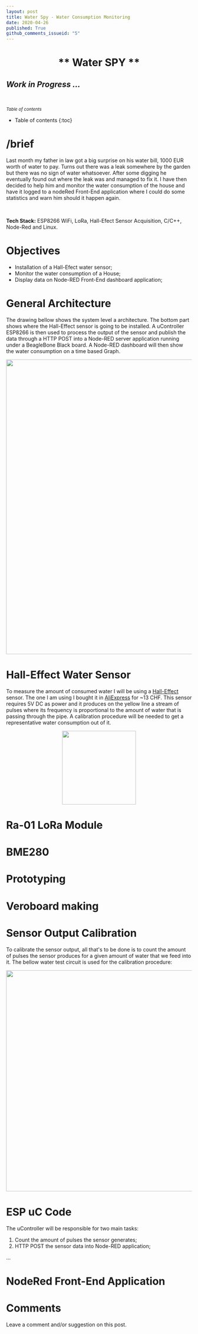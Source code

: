 ```yaml
---
layout: post
title: Water Spy - Water Consumption Monitoring
date: 2020-04-26
published: True
github_comments_issueid: "5"
---
```


<h1 style="text-align:center"> ** Water SPY **</h1>

## <em>Work in Progress ...</em>
<p>&nbsp;</p>

<small><i>Table of contents</i></small>
* Table of contents
{:toc}

# /brief
Last month my father in law got a big surprise on his water bill, 1000 EUR worth of water to pay. Turns out there was a leak somewhere by the garden but there was no sign of water whatsoever. After some digging he eventually found out where the leak was and managed to fix it. I have then decided to help him and monitor the water consumption of the house and have it logged to a nodeRed Front-End application where I could do some statistics and warn him should it happen again.

<p>&nbsp;</p>
<strong>Tech Stack:</strong> ESP8266 WiFi, LoRa, Hall-Efect Sensor Acquisition, C/C++, Node-Red and Linux.

# Objectives
* Installation of a Hall-Efect water sensor; 
* Monitor the water consumption of a House;
* Display data on Node-RED Front-End dashboard application;

# General Architecture
The drawing bellow shows the system level a architecture. The bottom part shows where the Hall-Effect sensor is going to be installed. A uController ESP8266 is then used to process the output of the sensor and publish the data through a HTTP POST into a Node-RED server application running under a BeagleBone Black board. A Node-RED dashboard will then show the water consumption on a time based Graph. 

<p align="center">
  <img width="800" src="../../../../../assets/proj_Water_SPY/general_drawing.png">
</p>


# Hall-Effect Water Sensor
To measure the amount of consumed water I will be using a [Hall-Effect](https://en.wikipedia.org/wiki/Hall_effect_sensor) sensor. The one I am using I bought it in [AliExpress](https://www.aliexpress.com/item/4000125812845.html?spm=a2g0s.9042311.0.0.7fd44c4dnyLl7u) for ~13 CHF. This sensor requires 5V DC as power and it produces on the yellow line a stream of pulses where its frequency is proportional to the amount of water that is passing through the pipe. A calibration procedure will be needed to get a representative water consumption out of it.

<p align="center">
  <img width="200" src="../../../../../assets/proj_Water_SPY/sensor_Water.png">
</p>

# Ra-01 LoRa Module

# BME280

# Prototyping

# Veroboard making

# Sensor Output Calibration
To calibrate the sensor output, all that's to be done is to count the amount of pulses the sensor produces for a given amount of water that we feed into it. The bellow water test circuit is used for the calibration procedure:

<p align="center">
  <img width="600" src="../../../../../assets/proj_Water_SPY/calibration.png">
</p>


# ESP uC Code
The uController will be responsible for two main tasks:
1. Count the amount of pulses the sensor generates;
2. HTTP POST the sensor data into Node-RED application;

... 

# NodeRed Front-End Application


# Comments
Leave a comment and/or suggestion on this post.

